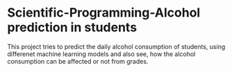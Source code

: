 # Scientific-Programming-Alcohol prediction in students
This project tries to predict the daily alcohol consumption of students, using differenet machine learning models and also see, how the alcohol consumption can be affected or not  from grades. 


